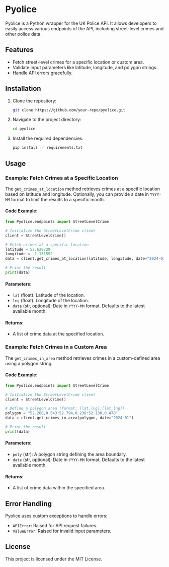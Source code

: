 # Pyolice

Pyolice is a Python wrapper for the UK Police API. It allows developers to easily access various endpoints of the API, including street-level crimes and other police data.

## Features
- Fetch street-level crimes for a specific location or custom area.
- Validate input parameters like latitude, longitude, and polygon strings.
- Handle API errors gracefully.

## Installation

1. Clone the repository:
   ```bash
   git clone https://github.com/your-repo/pyolice.git
   ```

2. Navigate to the project directory:
   ```bash
   cd pyolice
   ```

3. Install the required dependencies:
   ```bash
   pip install -r requirements.txt
   ```

## Usage

### Example: Fetch Crimes at a Specific Location

The `get_crimes_at_location` method retrieves crimes at a specific location based on latitude and longitude. Optionally, you can provide a date in `YYYY-MM` format to limit the results to a specific month.

#### Code Example:

```python
from Pyolice.endpoints import StreetLevelCrime

# Initialize the StreetLevelCrime client
client = StreetLevelCrime()

# Fetch crimes at a specific location
latitude = 52.629729
longitude = -1.131592
data = client.get_crimes_at_location(latitude, longitude, date="2024-01")

# Print the result
print(data)
```

#### Parameters:
- `lat` (float): Latitude of the location.
- `lng` (float): Longitude of the location.
- `date` (str, optional): Date in `YYYY-MM` format. Defaults to the latest available month.

#### Returns:
- A list of crime data at the specified location.

### Example: Fetch Crimes in a Custom Area

The `get_crimes_in_area` method retrieves crimes in a custom-defined area using a polygon string.

#### Code Example:

```python
from Pyolice.endpoints import StreetLevelCrime

# Initialize the StreetLevelCrime client
client = StreetLevelCrime()

# Define a polygon area (format: [lat,lng]:[lat,lng])
polygon = "52.268,0.543:52.794,0.238:52.130,0.478"
data = client.get_crimes_in_area(polygon, date="2024-01")

# Print the result
print(data)
```

#### Parameters:
- `poly` (str): A polygon string defining the area boundary.
- `date` (str, optional): Date in `YYYY-MM` format. Defaults to the latest available month.

#### Returns:
- A list of crime data within the specified area.

## Error Handling

Pyolice uses custom exceptions to handle errors:
- `APIError`: Raised for API request failures.
- `ValueError`: Raised for invalid input parameters.

## License
This project is licensed under the MIT License.
